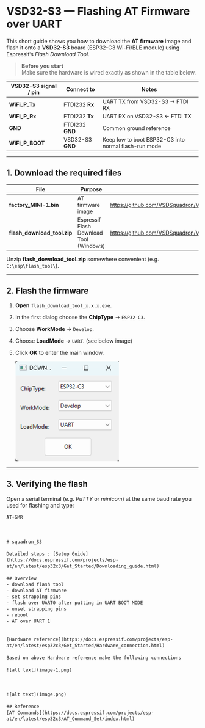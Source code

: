 # VSD32-S3 — Flashing AT Firmware over UART

This short guide shows you how to download the **AT firmware** image and flash it onto a **VSD32-S3** board (ESP32-C3 Wi-Fi/BLE module) using Espressif’s *Flash Download Tool*.

> **Before you start**  
> Make sure the hardware is wired exactly as shown in the table below.

| VSD32-S3 signal / pin | Connect to           | Notes                                                  |
|-----------------------|----------------------|--------------------------------------------------------|
| **WiFi_P_Tx**         | FTDI232 **Rx**       | UART TX from VSD32-S3 → FTDI RX                        |
| **WiFi_P_Rx**         | FTDI232 **Tx**       | UART RX on VSD32-S3 ← FTDI TX                          |
| **GND**               | FTDI232 **GND**      | Common ground reference                                |
| **WiFi_P_BOOT**       | VSD32-S3 **GND**     | Keep low to boot ESP32-C3 into normal flash-run mode   |

---

## 1. Download the required files

| File | Purpose | Link |
|------|---------|------|
| **factory_MINI-1.bin** | AT firmware image | <https://github.com/VSDSquadron/VSDSquadron_Ultra/blob/main/factory_MINI-1.bin> |
| **flash_download_tool.zip** | Espressif Flash Download Tool (Windows) | <https://github.com/VSDSquadron/VSDSquadron_Ultra/blob/main/flash_download_tool.zip> |

Unzip **flash_download_tool.zip** somewhere convenient (e.g. `C:\esp\flash_tool\`).

---

## 2. Flash the firmware

1. **Open** `flash_download_tool_x.x.x.exe`.  
2. In the first dialog choose the **ChipType** → `ESP32-C3`.  
3. Choose **WorkMode** → `Develop`.  
4. Choose **LoadMode** → `UART`. (see below image)
5. Click **OK** to enter the main window.  

   ![Flash Download Tool – correct settings](1.png)


---

## 3. Verifying the flash

Open a serial terminal (e.g. *PuTTY* or *minicom*) at the same baud rate you used for flashing and type:

```text
AT+GMR



# squadron_S3

Detailed steps : [Setup Guide](https://docs.espressif.com/projects/esp-at/en/latest/esp32c3/Get_Started/Downloading_guide.html)

## Overview
- download flash tool
- download AT firmware
- set strapping pins
- flash over UART0 after putting in UART BOOT MODE
- unset strapping pins
- reboot
- AT over UART 1 


[Hardware reference](https://docs.espressif.com/projects/esp-at/en/latest/esp32c3/Get_Started/Hardware_connection.html)

Based on above Hardware reference make the following connections

![alt text](image-1.png)



![alt text](image.png)

## Reference
[AT Commands](https://docs.espressif.com/projects/esp-at/en/latest/esp32c3/AT_Command_Set/index.html)
